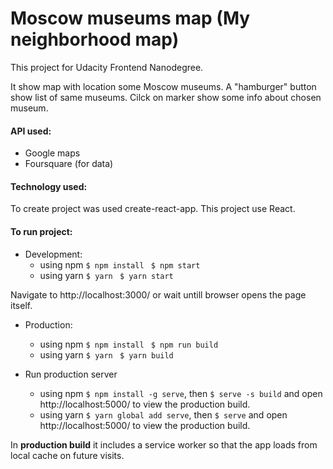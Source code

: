 # Moscow museums map (My neighborhood map) 
This project for Udacity Frontend Nanodegree.

It show map with location some Moscow museums. A "hamburger" button show list of same museums. Cilck on marker show some info about chosen museum.

#### API used:
* Google maps
* Foursquare (for data)

#### Technology used:

To create project was used create-react-app.
This project use React.

#### To run project:

* Development:
  * using npm
  ```$ npm install ```
  ```$ npm start ```
  * using yarn
  ```$ yarn ```
  ```$ yarn start ```
  
Navigate to http://localhost:3000/ or wait untill browser opens the page itself.

* Production:
  * using npm
  ```$ npm install ```
  ```$ npm run build ```
  * using yarn
  ```$ yarn ```
  ```$ yarn build ```
  
* Run production server
  * using npm
  ```$ npm install -g serve```, 
  then ```$ serve -s build``` 
  and open http://localhost:5000/ to view the production build.
  * using yarn
  ```$ yarn global add serve```, 
  then ```$ serve``` 
  and open http://localhost:5000/ to view the production build.

   
  


In **production build** it includes a service worker so that the app loads from local cache on future visits.
